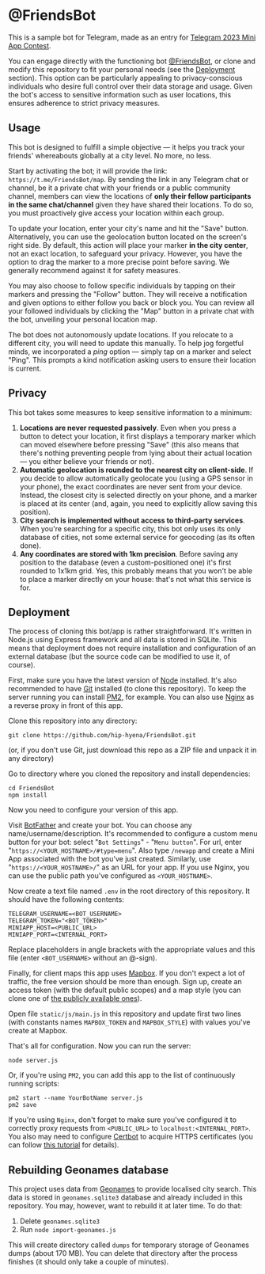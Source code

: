 # @FriendsBot

This is a sample bot for Telegram, made as an entry for [Telegram 2023 Mini App Contest](https://t.me/contest/327).

You can engage directly with the functioning bot [@FriendsBot](https://t.me/FriendsBot), or clone and modify this repository to fit your personal needs (see the [Deployment](#Deployment) section). This option can be particularly appealing to privacy-conscious individuals who desire full control over their data storage and usage. Given the bot's access to sensitive information such as user locations, this ensures adherence to strict privacy measures.

## Usage

This bot is designed to fulfill a simple objective — it helps you track your friends' whereabouts globally at a city level. No more, no less.

Start by activating the bot; it will provide the link: `https://t.me/FriendsBot/map`. By sending the link in any Telegram chat or channel, be it a private chat with your friends or a public community channel, members can view the locations of **only their fellow participants in the same chat/channel** given they have shared their locations. To do so, you must proactively give access your location within each group.

To update your location, enter your city's name and hit the "Save" button. Alternatively, you can use the geolocation button located on the screen's right side. By default, this action will place your marker **in the city center**, not an exact location, to safeguard your privacy. However, you have the option to drag the marker to a more precise point before saving. We generally recommend against it for safety measures.

You may also choose to follow specific individuals by tapping on their markers and pressing the "Follow" button. They will receive a notification and given options to either follow you back or block you. You can review all your followed individuals by clicking the "Map" button in a private chat with the bot, unveiling your personal location map.

The bot does not autonomously update locations. If you relocate to a different city, you will need to update this manually. To help jog forgetful minds, we incorporated a *ping* option — simply tap on a marker and select "Ping". This prompts a kind notification asking users to ensure their location is current.

## Privacy

This bot takes some measures to keep sensitive information to a minimum:

1. **Locations are never requested passively**. Even when you press a button to detect your location, it first displays a temporary marker which can moved elsewhere before pressing "Save" (this also means that there's nothing preventing people from lying about their actual location — you either believe your friends or not).
2. **Automatic geolocation is rounded to the nearest city on client-side**. If you decide to allow automatically geolocate you (using a GPS sensor in your phone), the exact coordinates are never sent from your device. Instead, the closest city is selected directly on your phone, and a marker is placed at its center (and, again, you need to explicitly allow saving this position).
3. **City search is implemented without access to third-party services**. When you're searching for a specific city, this bot only uses its only database of cities, not some external service for geocoding (as its often done).
4. **Any coordinates are stored with 1km precision**. Before saving any position to the database (even a custom-positioned one) it's first rounded to 1x1km grid. Yes, this probably means that you won't be able to place a marker directly on your house: that's not what this service is for. 

## Deployment

The process of cloning this bot/app is rather straightforward. It's written in Node.js using Express framework and all data is stored in SQLite. This means that deployment does not require installation and configuration of an external database (but the source code can be modified to use it, of course).

First, make sure you have the latest version of [Node](https://nodejs.org/en) installed. It's also recommended to have [Git](https://git-scm.com/downloads) installed (to clone this repository). To keep the server running you can install [PM2](https://pm2.keymetrics.io/), for example. You can also use [Nginx](https://nginx.org/en/download.html) as a reverse proxy in front of this app.

Clone this repository into any directory:
```
git clone https://github.com/hip-hyena/FriendsBot.git
```
(or, if you don't use Git, just download this repo as a ZIP file and unpack it in any directory)

Go to directory where you cloned the repository and install dependencies:
```
cd FriendsBot
npm install
```

Now you need to configure your version of this app.

Visit [BotFather](https://t.me/BotFather) and create your bot. You can choose any name/username/description. It's recommended to configure a custom menu button for your bot: select "`Bot Settings`" - "`Menu button`". For url, enter "`https://<YOUR_HOSTNAME>/#type=menu`". Also type `/newapp` and create a Mini App associated with the bot you've just created. Similarly, use "`https://<YOUR_HOSTNAME>/`" as an URL for your app. If you use Nginx, you can use the public path you've configured as `<YOUR_HOSTNAME>`.

Now create a text file named `.env` in the root directory of this repository. It should have the following contents:
```
TELEGRAM_USERNAME=<BOT_USERNAME>
TELEGRAM_TOKEN="<BOT_TOKEN>"
MINIAPP_HOST=<PUBLIC_URL>
MINIAPP_PORT=<INTERNAL_PORT>
```

Replace placeholders in angle brackets with the appropriate values and this file (enter `<BOT_USERNAME>` without an @-sign).

Finally, for client maps this app uses [Mapbox](https://www.mapbox.com/). If you don't expect a lot of traffic, the free version should be more than enough. Sign up, create an access token (with the default public scopes) and a map style (you can clone one of [the publicly available ones](https://www.mapbox.com/gallery/)).

Open file `static/js/main.js` in this repository and update first two lines (with constants names `MAPBOX_TOKEN` and `MAPBOX_STYLE`) with values you've create at Mapbox.

That's all for configuration. Now you can run the server:
```
node server.js
```

Or, if you're using `PM2`, you can add this app to the list of continuously running scripts:
```
pm2 start --name YourBotName server.js
pm2 save
```

If you're using `Nginx`, don't forget to make sure you've configured it to correctly proxy requests from `<PUBLIC_URL>` to `localhost:<INTERNAL_PORT>`. You also may need to configure [Certbot](https://certbot.eff.org/) to acquire HTTPS certificates (you can follow [this tutorial](https://www.digitalocean.com/community/tutorials/how-to-secure-nginx-with-let-s-encrypt-on-ubuntu-20-04) for details).

## Rebuilding Geonames database

This project uses data from [Geonames](http://www.geonames.org/) to provide localised city search. This data is stored in `geonames.sqlite3` database and already included in this repository. You may, however, want to rebuild it at later time. To do that:

1. Delete `geonames.sqlite3`
2. Run `node import-geonames.js`

This will create directory called `dumps` for temporary storage of Geonames dumps (about 170 MB). You can delete that directory after the process finishes (it should only take a couple of minutes).
